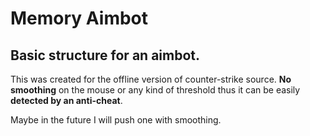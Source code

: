 # Memory Aimbot
## Basic structure for an aimbot.

This was created for the offline version of counter-strike source.
**No smoothing** on the mouse or any kind of threshold thus it can be easily **detected by an anti-cheat**.

Maybe in the future I will push one with smoothing.
